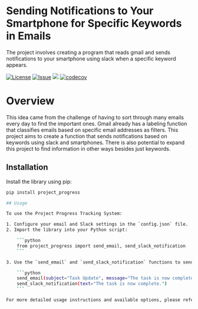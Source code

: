 # Sending Notifications to Your Smartphone for Specific Keywords in Emails
The project involves creating a program that reads gmail and sends notifications to your smartphone using slack when a specific keyword appears.

[![License](https://img.shields.io/badge/License-Apache_2.0-blue.svg)](https://opensource.org/licenses/Apache-2.0)
[![Issue](https://img.shields.io/github/issues/kw9212/project_2023)](https://github.com/kw9212/project_2023.git)
![](https://github.com/kw9212/project_2023/actions/workflows/build.yml/badge.svg)
[![codecov](https://codecov.io/github/kw9212/project_2023/branch/main/graph/badge.svg?token=05c337ef-226f-41c3-b136-0fe9842b5192)](https://app.codecov.io/gh/kw9212/project_2023)

# Overview
This idea came from the challenge of having to sort through many emails every day to find the important ones. Gmail already has a labeling function that classifies emails based on specific email addresses as filters. This project aims to create a function that sends notifications based on keywords using slack and smartphones. There is also potential to expand this project to find information in other ways besides just keywords.

## Installation

Install the library using pip:

```bash
pip install project_progress

## Usage

To use the Project Progress Tracking System:

1. Configure your email and Slack settings in the `config.json` file.
2. Import the library into your Python script:

    ```python
    from project_progress import send_email, send_slack_notification
    ```

3. Use the `send_email` and `send_slack_notification` functions to send notifications:

    ```python
    send_email(subject="Task Update", message="The task is now complete.")
    send_slack_notification(text="The task is now complete.")
    ```

For more detailed usage instructions and available options, please refer to the [![documentation]https://github.com/kw9212/project_2023/blob/kw9212-patch-2/documents.md)].
